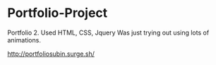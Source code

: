 # Portfolio-Project
Portfolio 2.
Used HTML, CSS, Jquery
Was just trying out using lots of animations.

http://portfoliosubin.surge.sh/
